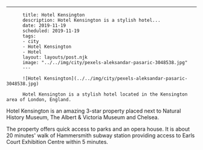 ---
          title: Hotel Kensington
          description: Hotel Kensington is a stylish hotel...
          date: 2019-11-19
          scheduled: 2019-11-19
          tags:
          - city
          - Hotel Kensington
          - Hotel
          layout: layouts/post.njk
          image: "../../img/city/pexels-aleksandar-pasaric-3048538.jpg"
          ---
          
          ![Hotel Kensington](../../img/city/pexels-aleksandar-pasaric-3048538.jpg)
          
          Hotel Kensington is a stylish hotel located in the Kensington area of London, England.

Hotel Kensington is an amazing 3-star property placed next to Natural History Museum, The Albert & Victoria Museum and Chelsea.

The property offers quick access to parks and an opera house. It is about 20 minutes' walk of Hammersmith subway station providing access to Earls Court Exhibition Centre within 5 minutes.